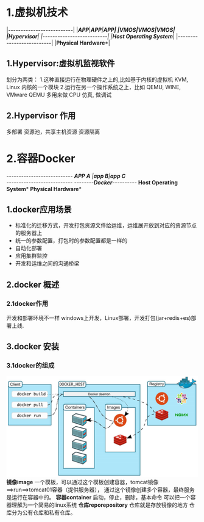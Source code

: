 # 1.虚拟机技术

|**--------------------------**|
|***APP***|****APP***|****APP**|
|**VMOS**|***VMOS***|***VMOS***|
|*********Hypervisor***********|
|**--------------------------**|
|****Host Operating System*****|
|**--------------------------**|
|******Physical Hardware*******|

## 1.Hypervisor:虚拟机监视软件
划分为两类：
1.这种直接运行在物理硬件之上的,比如基于内核的虚拟机 KVM, Linux 内核的一个模块
2.运行在另一个操作系统之上，比如 QEMU, WINE, VMware QEMU 多用来做 CPU 仿真, 做调试

## 2.Hypervisor 作用
多部署
资源池，共享主机资源
资源隔离

# 2.容器Docker
----*------*------*-----------
**APP A** |**app B**|**app C**  
----*------*------*-----------
----*----**Docker**----*------
****Host Operating System*****
******Physical Hardware*******

## 1.docker应用场景
- 标准化的迁移方式，开发打包资源文件给运维，运维展开放到对应的资源节点的服务器上
- 统一的参数配置，打包时的参数配置都是一样的
- 自动化部署
- 应用集群监控
- 开发和运维之间的沟通桥梁

## 2.docker 概述
### 2.1docker作用
开发和部署环境不一样
windows上开发，Linux部署，开发打包(jar+redis+es)部署上线.

## 3.docker 安装
### 3.1docker的组成
![Image in doc_img may be lost.](https://raw.githubusercontent.com/zhilin527/algorithm-Python/master/doc/doc_img/docker_structure.png)
**镜像image**
一个模板，可以通过这个模板创建容器，tomcat镜像==>run==>tomcat01容器（提供服务器），
通过这个镜像创建多个容器，最终服务是运行在容器中的。
**容器container**
启动，停止，删除，基本命令
可以把一个容器理解为一个简易的linux系统
**仓库reporepository**
仓库就是存放镜像的地方
仓库分为公有仓库和私有仓库。





